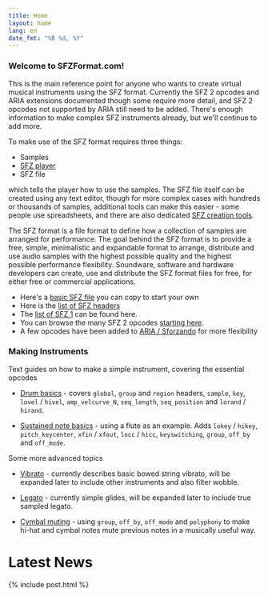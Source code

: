 ```yaml
---
title: Home
layout: home
lang: en
date_fmt: "%B %d, %Y"
---
```

### Welcome to SFZFormat.com!

This is the main reference point for anyone who wants to create virtual musical
instruments using the SFZ format. Currently the SFZ 2 opcodes and ARIA extensions
documented though some require more detail, and SFZ 2 opcodes not supported by
ARIA still need to be added. There's enough information to make complex SFZ
instruments already, but we'll continue to add more.

To make use of the SFZ format requires three things:

- Samples
- [SFZ player](/software/players)
- SFZ file

which tells the player how to use the samples. The SFZ file itself can be created
using any text editor, though for more complex cases with hundreds or thousands
of samples, additional tools can make this easier - some people use spreadsheets,
and there are also dedicated [SFZ creation tools](/software/tools).

The SFZ format is a file format to define how a collection of samples are
arranged for performance. The goal behind the SFZ format is to provide a free,
simple, minimalistic and expandable format to arrange, distribute and use audio
samples with the highest possible quality and the highest possible performance
flexibility. Soundware, software and hardware developers can create, use and
distribute the SFZ format files for free, for either free or commercial applications.

- Here's a [basic SFZ file](/tutorials/basic_sfz_file) you can copy to start your own
- Here is the [list of SFZ headers](/headers/)
- The [list of SFZ 1](/opcodes/sfz1) can be found here.
- You can browse the many SFZ 2 opcodes [starting here](/opcodes/sfz2).
- A few opcodes have been added to [ARIA / Sforzando](/opcodes/aria)
    for more flexibility

### Making Instruments

Text guides on how to make a simple instrument, covering the essential opcodes

- [Drum basics](/tutorials/drum_basics) - covers `global`, `group` and
  `region` headers, `sample`, `key`, `lovel` / `hivel`, `amp_velcurve_N`,
  `seq_length`, `seq_position` and `lorand` / `hirand`.

- [Sustained note basics](/tutorials/sustained_note_basics) - using a flute
  as an example.
  Adds `lokey` / `hikey`, `pitch_keycenter`, `xfin` / `xfout`, `locc` / `hicc`,
  `keyswitching`, `group`, `off_by` and `off_mode`.

Some more advanced topics

- [Vibrato](/tutorials/vibrato) - currently describes basic bowed string vibrato,
  will be expanded later to include other instruments and also filter wobble.

- [Legato](/tutorials/legato) - currently simple glides, will be expanded later
  to include true sampled legato.

- [Cymbal muting](/tutorials/cymbal_muting) - using `group`, `off_by`, `off_mode`
  and `polyphony` to make hi-hat and cymbal notes mute previous notes
  in a musically useful way.

# Latest News

{% include post.html %}
